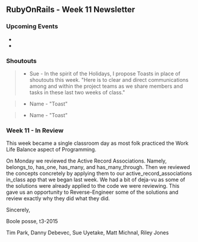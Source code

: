 ## RubyOnRails - Week 11 Newsletter

### Upcoming Events

*  

*  

### Shoutouts

> * Sue - In the spirit of the Holidays, I propose Toasts in place of shoutouts this week. "Here is to clear and direct communications among and within the project teams as we share members and tasks in these last two weeks of class."

> * Name - "Toast"

> * Name - "Toast"

### Week 11 - In Review

This week became a single classroom day as most folk practiced the Work Life Balance aspect of Programming.

On Monday we reviewed the Active Record Associations. Namely, belongs_to, has_one, has_many, and has_many_through. Then we reviewed the concepts concretely by applying them to our active_record_associations in_class app that we began last week. We had a bit of deja-vu as some of the solutions were already applied to the code we were reviewing. This gave us an opportunity to Reverse-Engineer some of the solutions and review exactly why they did what they did.

Sincerely,

Boole posse, t3-2015

Tim Park,
Danny Debevec,
Sue Uyetake,
Matt Michnal,
Riley Jones
